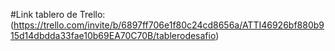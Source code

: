 #Link tablero de Trello: (https://trello.com/invite/b/6897ff706e1f80c24cd8656a/ATTI46926bf880b915d14dbdda33fae10b69EA70C70B/tablerodesafio)

